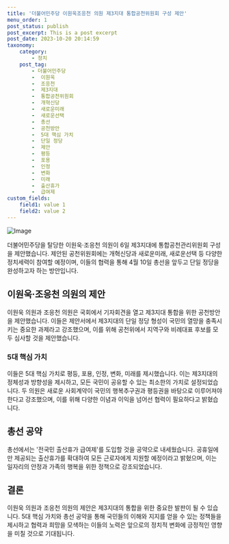 ```yaml
---
title: '더불어민주당 이원욱조응천 의원 제3지대 통합공천위원회 구성 제안'
menu_order: 1
post_status: publish
post_excerpt: This is a post excerpt
post_date: 2023-10-20 20:14:59
taxonomy:
    category:
        - 정치
    post_tag:
        - 더불어민주당
        -  이원욱
        -  조응천
        -  제3지대
        -  통합공천위원회
        -  개혁신당
        -  새로운미래
        -  새로운선택
        -  총선
        -  공천방안
        -  5대 핵심 가치
        -  단일 정당
        -  제안
        -  평등
        -  포용
        -  인정
        -  변화
        -  미래
        -  출산휴가
        -  급여제
custom_fields:
    field1: value 1
    field2: value 2
---
```


![Image](https://imgnews.pstatic.net/image/366/2024/02/06/0000968567_001_20240206153501324.jpg?type=w647)


더불어민주당을 탈당한 이원욱·조응천 의원이 6일 제3지대에 통합공천관리위원회 구성을 제안했습니다. 제안된 공천위원회에는 개혁신당과 새로운미래, 새로운선택 등 다양한 정치세력이 참여할 예정이며, 이들의 협력을 통해 4월 10일 총선을 앞두고 단일 정당을 완성하고자 하는 방안입니다.

## 이원욱·조응천 의원의 제안
이원욱 의원과 조응천 의원은 국회에서 기자회견을 열고 제3지대 통합을 위한 공천방안을 제안했습니다. 이들은 제안서에서 제3지대의 단일 정당 형성이 국민의 열망을 충족시키는 중요한 과제라고 강조했으며, 이를 위해 공천위에서 지역구와 비례대표 후보를 모두 심사할 것을 제안했습니다.

### 5대 핵심 가치
이들은 5대 핵심 가치로 평등, 포용, 인정, 변화, 미래를 제시했습니다. 이는 제3지대의 정체성과 방향성을 제시하고, 모든 국민이 공유할 수 있는 최소한의 가치로 설정되었습니다. 두 의원은 새로운 사회계약이 국민의 행복추구권과 평등권을 바탕으로 이루어져야 한다고 강조했으며, 이를 위해 다양한 이념과 이익을 넘어선 협력이 필요하다고 밝혔습니다.

## 총선 공약
총선에서는 '전국민 출산휴가 급여제'를 도입할 것을 공약으로 내세웠습니다. 공휴일에만 제공되는 출산휴가를 확대하여 모든 근로자에게 지원할 예정이라고 밝혔으며, 이는 일자리의 안정과 가족의 행복을 위한 정책으로 강조되었습니다.

## 결론
이원욱 의원과 조응천 의원의 제안은 제3지대의 통합을 위한 중요한 발판이 될 수 있습니다. 5대 핵심 가치와 총선 공약을 통해 국민들의 이해와 지지를 얻을 수 있는 정책들을 제시하고 협력과 희망을 모색하는 이들의 노력은 앞으로의 정치적 변화에 긍정적인 영향을 미칠 것으로 기대됩니다.
